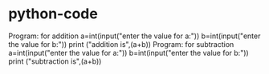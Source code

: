 # python-code
Program: for addition 
a=int(input("enter the value for a:"))
b=int(input("enter the value for b:"))
print ("addition is",(a+b))
Program: for subtraction
a=int(input("enter the value for a:"))
b=int(input("enter the value for b:"))
print ("subtraction is",(a+b))
